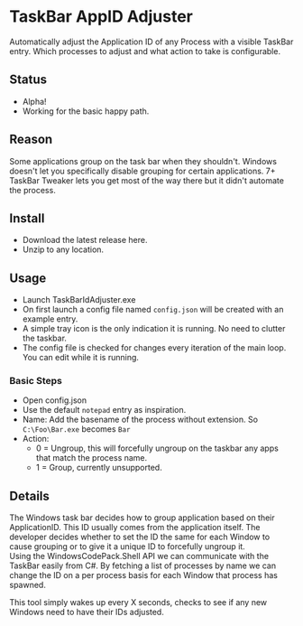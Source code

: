 # TaskBar AppID Adjuster

Automatically adjust the Application ID of any Process with a visible TaskBar entry.  Which processes to adjust and what action to take is configurable.

## Status

- Alpha!
- Working for the basic happy path.

## Reason

Some applications group on the task bar when they shouldn't.  Windows doesn't let you specifically disable grouping for certain applications.  7+ TaskBar Tweaker lets you get most of the way there but it didn't automate the process.

## Install

- Download the latest release here.
- Unzip to any location.

## Usage
- Launch TaskBarIdAdjuster.exe
- On first launch a config file named `config.json` will be created with an example entry.
- A simple tray icon is the only indication it is running.  No need to clutter the taskbar. 
- The config file is checked for changes every iteration of the main loop.  You can edit while it is running.

### Basic Steps
* Open config.json
* Use the default `notepad` entry as inspiration.
* Name: Add the basename of the process without extension.  So `C:\Foo\Bar.exe` becomes `Bar`
* Action:
  * 0 = Ungroup, this will forcefully ungroup on the taskbar any apps that match the process name.
  * 1 = Group, currently unsupported.
 
## Details

The Windows task bar decides how to group application based on their ApplicationID. This ID usually comes from the application itself.  The developer decides whether to set the ID the same for each Window to cause grouping or to give it a unique ID to forcefully ungroup it.  
Using the WindowsCodePack.Shell API we can communicate with the TaskBar easily from C#. By fetching a list of processes by name we can change the ID on a per process basis for each Window that process has spawned.

This tool simply wakes up every X seconds, checks to see if any new Windows need to have their IDs adjusted.
